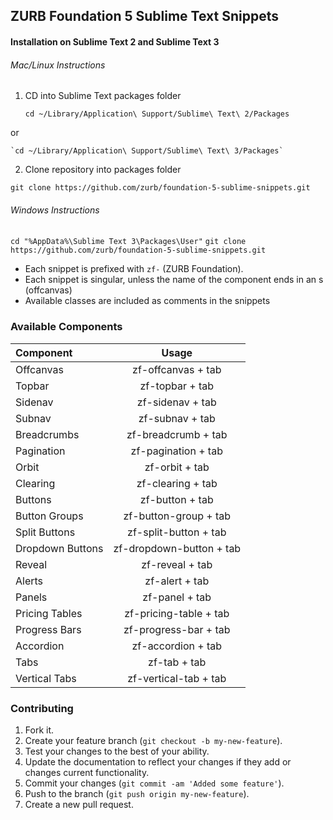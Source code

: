 ## ZURB Foundation 5 Sublime Text Snippets

#### Installation on Sublime Text 2 and Sublime Text 3

###### Mac/Linux Instructions

1. CD into Sublime Text packages folder

    `cd ~/Library/Application\ Support/Sublime\ Text\ 2/Packages`

  or

    `cd ~/Library/Application\ Support/Sublime\ Text\ 3/Packages`

2. Clone repository into packages folder

`git clone https://github.com/zurb/foundation-5-sublime-snippets.git`

###### Windows Instructions

`cd "%AppData%\Sublime Text 3\Packages\User"`
`git clone https://github.com/zurb/foundation-5-sublime-snippets.git`

* Each snippet is prefixed with `zf-` (ZURB Foundation).
* Each snippet is singular, unless the name of the component ends in an s (offcanvas)
* Available classes are included as comments in the snippets

### Available Components

Component        | Usage
:--------------- | :-----------:
Offcanvas        | zf-offcanvas + tab
Topbar           | zf-topbar + tab
Sidenav          | zf-sidenav + tab
Subnav           | zf-subnav + tab
Breadcrumbs      | zf-breadcrumb + tab
Pagination       | zf-pagination + tab
Orbit            | zf-orbit + tab
Clearing         | zf-clearing + tab
Buttons          | zf-button + tab
Button Groups    | zf-button-group + tab
Split Buttons    | zf-split-button + tab
Dropdown Buttons | zf-dropdown-button + tab
Reveal           | zf-reveal + tab
Alerts           | zf-alert + tab
Panels           | zf-panel + tab
Pricing Tables   | zf-pricing-table + tab
Progress Bars    | zf-progress-bar + tab
Accordion        | zf-accordion + tab
Tabs             | zf-tab + tab
Vertical Tabs    | zf-vertical-tab + tab



### Contributing

1. Fork it.
2. Create your feature branch (`git checkout -b my-new-feature`).
3. Test your changes to the best of your ability.
4. Update the documentation to reflect your changes if they add or changes current functionality.
5. Commit your changes (`git commit -am 'Added some feature'`).
6. Push to the branch (`git push origin my-new-feature`).
7. Create a new pull request.

